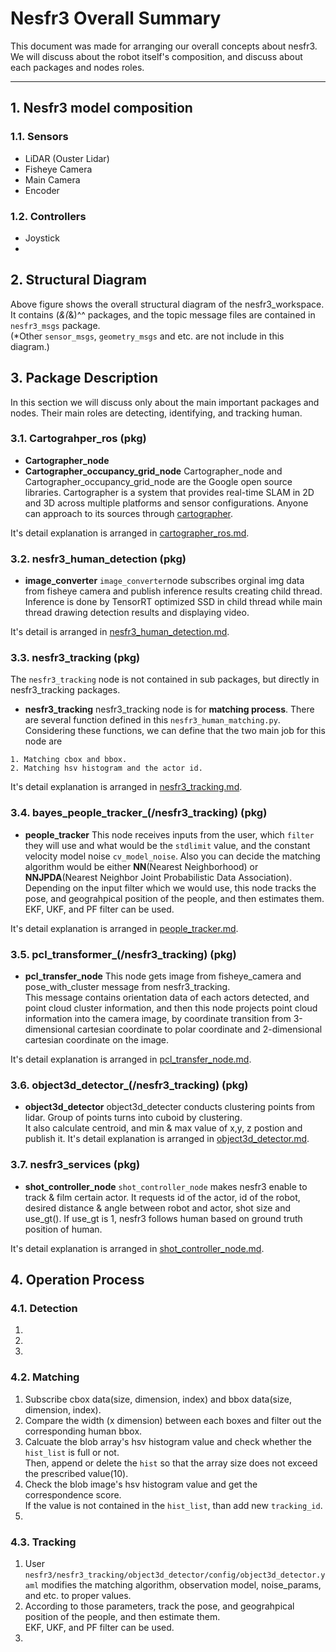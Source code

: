 # Nesfr3 Overall Summary 
This document was made for arranging our overall concepts about nesfr3. We will discuss about the robot itself's composition, and discuss about each packages and nodes roles. 
* * *

## 1. Nesfr3 model composition
### 1.1. Sensors
* LiDAR (Ouster Lidar)
* Fisheye Camera
* Main Camera
* Encoder

### 1.2. Controllers
* Joystick
* 


## 2. Structural Diagram
Above figure shows the overall structural diagram of the nesfr3_workspace. It contains (*&(*&)^^ packages, and the topic message files are contained in ```nesfr3_msgs``` package.   
(*Other ```sensor_msgs```, ```geometry_msgs``` and etc. are not include in this diagram.)


## 3. Package Description
In this section we will discuss only about the main important packages and nodes. Their main roles are detecting, identifying, and tracking human.   

### 3.1. Cartograhper_ros (pkg)
* **Cartographer_node**
* **Cartographer_occupancy_grid_node**
Cartographer_node and Cartographer_occupancy_grid_node are the Google open source libraries. Cartographer is a system that provides real-time SLAM in 2D and 3D across multiple platforms and sensor configurations. Anyone can approach to its sources through [cartographer](https://github.com/cartographer-project/cartographer, "ROS_Wiki").  

It's detail explanation is arranged in [cartographer_ros.md](https://github.com/HiSeun/nesfr3_pkg_description/blob/master/cartographer_ros/cartograhper_ros.md,"cartographer_ros").

### 3.2. nesfr3_human_detection (pkg)
* **image_converter**
```image_converter```node subscribes orginal img data from fisheye camera and publish inference results creating child thread.    
Inference is done by TensorRT optimized SSD in child thread while main thread drawing detection results and displaying video.   

It's detail is arranged in [nesfr3_human_detection.md](https://github.com/HiSeun/nesfr3_pkg_description/blob/master/nesfr3_human_detection/nesfr3_human_detection.md, "image_converter node").

### 3.3. nesfr3_tracking (pkg)
The ```nesfr3_tracking``` node is not contained in sub packages, but directly in nesfr3_tracking packages.
* **nesfr3_tracking**
nesfr3_tracking node is for **matching process**. There are several function defined in this ```nesfr3_human_matching.py```. Considering these functions, we can define that the two main job for this node are
```
1. Matching cbox and bbox.
2. Matching hsv histogram and the actor id.
```

It's detail explanation is arranged in [nesfr3_tracking.md](https://github.com/HiSeun/nesfr3_pkg_description/blob/master/nesfr3_tracking/nesfr3_tracking.md,"nesfr3_tracking").

### 3.4. bayes_people_tracker_(/nesfr3_tracking) (pkg)
* **people_tracker**
This node receives inputs from the user, which ```filter``` they will use and what would be the ```stdlimit``` value, and the constant velocity model noise ```cv_model_noise```. Also you can decide the matching algorithm would be either **NN**(Nearest Neighborhood) or **NNJPDA**(Nearest Neighbor Joint Probabilistic Data Association).    
Depending on the input filter which we would use, this node tracks the pose, and geograhpical position of the people, and then estimates them.   
EKF, UKF, and PF filter can be used.       
   
It's detail explanation is arranged in [people_tracker.md](https://github.com/HiSeun/nesfr3_pkg_description/blob/master/nesfr3_tracking/bayes_people_tracker/bayes_people_tracker.md,"people_tracker").   

### 3.5. pcl_transformer_(/nesfr3_tracking) (pkg)
* **pcl_transfer_node** 
This node gets image from fisheye_camera and pose_with_cluster message from nesfr3_tracking.       
This message contains orientation data of each actors detected, and point cloud cluster information, and then this node projects point cloud information into the camera image, by coordinate transition from 3-dimensional cartesian coordinate to polar coordinate and 2-dimensional cartesian coordinate on the image.      
      
It's detail explanation is arranged in [pcl_transfer_node.md](https://github.com/HiSeun/nesfr3_pkg_description/blob/master/nesfr3_tracking/pcl_transformer/pcl_transformer.md,"pcl_transfer_node").       
   
### 3.6. object3d_detector_(/nesfr3_tracking) (pkg)
* **object3d_detector**
object3d_detecter conducts clustering points from lidar. Group of points turns into cuboid by clustering.         
It also calculate centroid, and min & max value of x,y, z postion and publish it.
It's detail explanation is arranged in [object3d_detector.md](,"object3d_detector").   
   
### 3.7. nesfr3_services (pkg)
* **shot_controller_node**
```shot_controller_node``` makes nesfr3 enable to track & film certain actor. It requests id of the actor, id of the robot, desired distance & angle between robot and actor, shot size and use_gt(). If use_gt is 1, nesfr3 follows human based on ground truth position of human.    

It's detail explanation is arranged in [shot_controller_node.md](https://github.com/HiSeun/nesfr3_pkg_description/blob/master/nesfr3_services/nesfr3_services.md,"shotcontroller_node").


## 4. Operation Process
### 4.1. Detection
1.
2.
3.
### 4.2. Matching
1. Subscribe cbox data(size, dimension, index) and bbox data(size, dimension, index). 
2. Compare the width (x dimension) between each boxes and filter out the corresponding human bbox. 
3. Calcuate the blob array's hsv histogram value and check whether the ```hist_list``` is full or not.         
   Then, append or delete the ```hist``` so that the array size does not exceed the prescribed value(10). 
4. Check the blob image's hsv histogram value and get the correspondence score.  
   If the value is not contained in the ```hist_list```, than add new ```tracking_id```. 
5. 

### 4.3. Tracking
1. User ```nesfr3/nesfr3_tracking/object3d_detector/config/object3d_detector.yaml``` modifies the matching algorithm, observation model, noise_params, and etc. to proper values.  
2. According to those parameters, track the pose, and geograhpical position of the people, and then estimate them.   
   EKF, UKF, and PF filter can be used.
3. 
